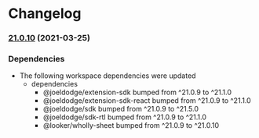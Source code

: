 # Changelog

### [21.0.10](https://www.github.com/looker-open-source/sdk-codegen/compare/hackathon-v21.0.9...hackathon-v21.0.10) (2021-03-25)


### Dependencies

* The following workspace dependencies were updated
  * dependencies
    * @joeldodge/extension-sdk bumped from ^21.0.9 to ^21.1.0
    * @joeldodge/extension-sdk-react bumped from ^21.0.9 to ^21.1.0
    * @joeldodge/sdk bumped from ^21.0.9 to ^21.5.0
    * @joeldodge/sdk-rtl bumped from ^21.0.9 to ^21.1.0
    * @looker/wholly-sheet bumped from ^21.0.9 to ^21.0.10

